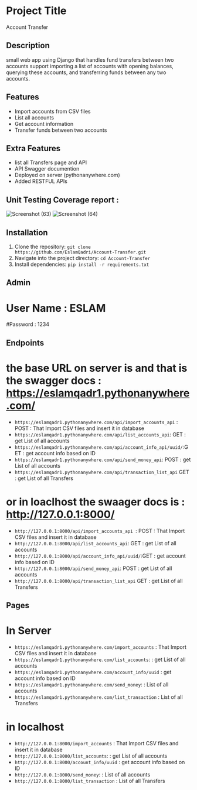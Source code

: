 # Project Title

Account Transfer

## Description

small web app using Django that handles fund transfers between two accounts support importing a list of accounts with opening balances, querying these accounts, and transferring funds between any two accounts.

## Features

- Import accounts from CSV files
- List all accounts 
- Get account information
- Transfer funds between two accounts

## Extra Features

- list all Transfers page and API
- API Swagger documention
- Deployed on server (pythonanywhere.com)
- Added RESTFUL APIs
  
## Unit Testing Coverage report :
![Screenshot (63)](https://github.com/user-attachments/assets/6a24f049-49bb-47b5-a11c-08dd136fa9b8)
![Screenshot (64)](https://github.com/user-attachments/assets/b2192fcf-9b0f-47b5-a7b1-467810056877)

## Installation

1. Clone the repository: `git clone https://github.com/EslamQadri/Account-Transfer.git `
2. Navigate into the project directory: `cd Account-Transfer `
3. Install dependencies: `pip install -r requirements.txt`

## Admin 
# User Name : ESLAM
#Password :   1234 

## Endpoints

# the base URL on server is  and that is the swagger docs : https://eslamqadr1.pythonanywhere.com/ 

- `https://eslamqadr1.pythonanywhere.com/api/import_accounts_api` :  POST : That Import CSV files and insert it in database 
- `https://eslamqadr1.pythonanywhere.com/api/list_accounts_api`:     GET : get List of all accounts 
- `https://eslamqadr1.pythonanywhere.com/api/account_info_api/uuid/`:GET : get account info based on ID
- `https://eslamqadr1.pythonanywhere.com/api/send_money_api`:        POST : get List of all accounts
- `https://eslamqadr1.pythonanywhere.com/api/transaction_list_api`   GET : get List of all Transfers


# or in loaclhost the swaager docs is : http://127.0.0.1:8000/

- `http://127.0.0.1:8000/api/import_accounts_api `:  POST : That Import CSV files and insert it in database 
- `http://127.0.0.1:8000/api/list_accounts_api`:     GET : get List of all accounts 
- `http://127.0.0.1:8000/api/account_info_api/uuid/`:GET : get account info based on ID
- `http://127.0.0.1:8000/api/send_money_api`:        POST : get List of all accounts 
- `http://127.0.0.1:8000/api/transaction_list_api`   GET : get List of all Transfers


## Pages 

# In Server 

- `https://eslamqadr1.pythonanywhere.com/import_accounts` :     That Import CSV files and insert it in database 
- `https://eslamqadr1.pythonanywhere.com/list_accounts`:      : get List of all accounts 
- `https://eslamqadr1.pythonanywhere.com/account_info/uuid` :   get account info based on ID
- `https://eslamqadr1.pythonanywhere.com/send_money`:         : List of all accounts
- `https://eslamqadr1.pythonanywhere.com/list_transaction`    : List of all Transfers

  
# in localhost 

- `http://127.0.0.1:8000/import_accounts` :     That Import CSV files and insert it in database 
- `http://127.0.0.1:8000/list_accounts`:      : get List of all accounts 
- `http://127.0.0.1:8000/account_info/uuid` :   get account info based on ID
- `http://127.0.0.1:8000/send_money`:         : List of all accounts
- `http://127.0.0.1:8000/list_transaction`    : List of all Transfers





